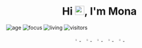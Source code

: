 <h1 align="center">Hi <img src="https://media.giphy.com/media/hvRJCLFzcasrR4ia7z/giphy.gif" width="25px">, I'm Mona </h1>

![age](https://img.shields.io/badge/age-33-blue)
![focus](https://img.shields.io/badge/focus-QC/QA-brightgreen)
![living](https://img.shields.io/badge/living-Egypt-3c9)
![visitors](https://komarev.com/ghpvc/?username=Mona-Superscientist&label=visitors)

<p align="center">
  <a href="https://www.linkedin.com/in/mona-m-abd-el-rahman/">
   <img src="https://img.icons8.com/color/48/000000/linkedin.png" width="3.5%"/>
    </a><span>&nbsp;</span>
  <a href="https://twitter.com/Mona101ma">
    <img src="https://img.icons8.com/color/48/000000/twitter.png" width="3.5%"/>
  </a><span>&nbsp;</span>
  <a href="mailto:mona.m.abdelrahman@gmail.com">
    <img src="https://img.icons8.com/fluent/48/000000/gmail.png" width="3.5%"/>
  </a><span>&nbsp;</span>
  <a href="https://github.com/Mona-Superscientist">
    <img src="https://img.icons8.com/fluent/48/000000/github.png" width="3.5%"/>
  </a><span>&nbsp;</span>
  <a href="https://stackoverflow.com/users/3442332/mona101ma">
    <img src="https://img.icons8.com/color/50/000000/stackoverflow.png" width="3.5%"/>  
  </a><span>&nbsp;</span>
</p>
